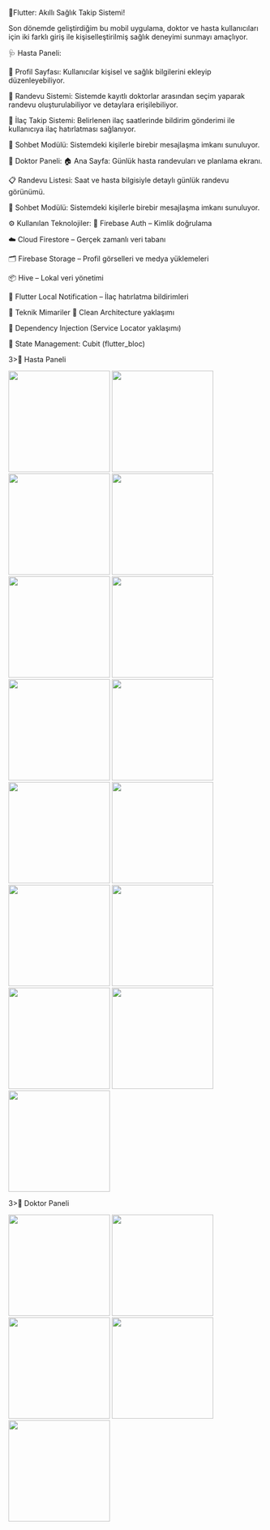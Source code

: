 🎯Flutter: Akıllı Sağlık Takip Sistemi!

Son dönemde geliştirdiğim bu mobil uygulama, doktor ve hasta kullanıcıları için iki farklı giriş ile kişiselleştirilmiş sağlık deneyimi sunmayı amaçlıyor.

🩺 Hasta Paneli:

👤 Profil Sayfası: Kullanıcılar kişisel ve sağlık bilgilerini ekleyip düzenleyebiliyor.

📅 Randevu Sistemi: Sistemde kayıtlı doktorlar arasından seçim yaparak randevu oluşturulabiliyor ve detaylara erişilebiliyor.

💊 İlaç Takip Sistemi: Belirlenen ilaç saatlerinde bildirim gönderimi ile kullanıcıya ilaç hatırlatması sağlanıyor.

💬 Sohbet Modülü: Sistemdeki kişilerle birebir mesajlaşma imkanı sunuluyor.

🩻 Doktor Paneli:
🏠 Ana Sayfa: Günlük hasta randevuları ve planlama ekranı.

📋 Randevu Listesi: Saat ve hasta bilgisiyle detaylı günlük randevu görünümü.

💬 Sohbet Modülü: Sistemdeki kişilerle birebir mesajlaşma imkanı sunuluyor.


⚙️ Kullanılan Teknolojiler:
🔐 Firebase Auth – Kimlik doğrulama

☁️ Cloud Firestore – Gerçek zamanlı veri tabanı

🗂️ Firebase Storage – Profil görselleri ve medya yüklemeleri

📦 Hive – Lokal veri yönetimi

🔔 Flutter Local Notification – İlaç hatırlatma bildirimleri


🔧 Teknik Mimariler
🧱 Clean Architecture yaklaşımı

🧪 Dependency Injection (Service Locator yaklaşımı)

🔄 State Management: Cubit (flutter_bloc)


3>📱 Hasta Paneli</h3>

<p float="left">
  <img src="resource/login.jpg" width="200">
  <img src="resource/hasta_sign_up.jpg" width="200">
  <img src="resource/doctor_sign_up.jpg" width="200">
  <img src="resource/create_profile.jpg" width="200">
  <img src="resource/add_profile.jpg" width="200">
  <img src="resource/profile.jpg" width="200">
  <img src="resource/add_appointment.jpg" width="200">
  <img src="resource/create_appointment.jpg" width="200">
  <img src="resource/all_appointment.jpg" width="200">
  <img src="resource/appointment_detail.jpg" width="200">
  <img src="resource/appointment_section.jpg" width="200">
  <img src="resource/appointmetn_complete.jpg" width="200">
  <img src="resource/medicine.jpg" width="200">
  <img src="resource/medicine_view.jpg" width="200">
  <img src="resource/chat.jpg" width="200">
</p>

3>📱 Doktor Paneli</h3>

<p float="left">
  <img src="resource/doctor_view.jpg" width="200">
    <img src="resource/add_note.jpg" width="200">
    <img src="resource/all_note.jpg" width="200">
    <img src="resource/doctor_appointment.jpg" width="200">
    <img src="resource/hasta_detay.jpg" width="200">



</p>
